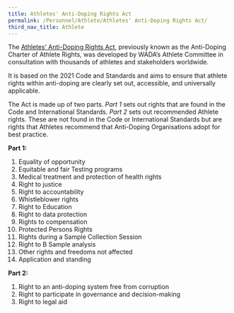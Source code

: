 ```yaml
---
title: Athletes' Anti-Doping Rights Act
permalink: /Personnel/Athlete/Athletes' Anti-Doping Rights Act/
third_nav_title: Athlete
---
```

The [Athletes’ Anti-Doping Rights Act](https://www.wada-ama.org/sites/default/files/resources/files/athlete_act_en.pdf), previously known as the Anti-Doping Charter of Athlete Rights, was developed by WADA’s Athlete Committee in consultation with thousands of athletes and stakeholders worldwide.

It is based on the 2021 Code and Standards and aims to ensure that athlete rights within anti-doping are clearly set out, accessible, and universally applicable.

The Act is made up of two parts. _Part 1_ sets out rights that are found in the Code and International Standards. _Part 2_ sets out recommended Athlete rights. These are not found in the Code or International Standards but are rights that Athletes recommend that Anti-Doping Organisations adopt for best practice.

**Part 1:**
1. Equality of opportunity
2. Equitable and fair Testing programs
3. Medical treatment and protection of health rights
4. Right to justice
5. Right to accountability
6. Whistleblower rights
7. Right to Education
8. Right to data protection
9. Rights to compensation
10. Protected Persons Rights
11. Rights during a Sample Collection Session
12. Right to B Sample analysis
13. Other rights and freedoms not affected
14. Application and standing

**Part 2:**
1. Right to an anti-doping system free from corruption
2. Right to participate in governance and decision-making
3. Right to legal aid

